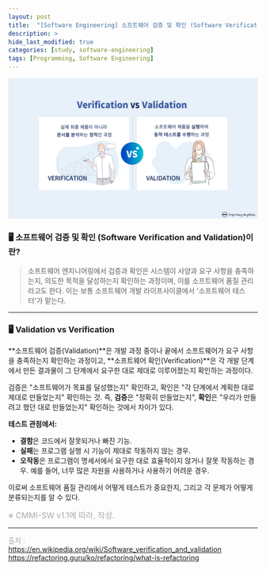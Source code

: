 ```yaml
---
layout: post
title:  "[Software Engineering] 소프트웨어 검증 및 확인 (Software Verification and Validation)"
description: >
hide_last_modified: true
categories: [study, software-engineering]
tags: [Programming, Software Engineering]
---
```


![](../../../assets/img/blog/software_engineering/vav/verication-and-validation.png)


### 🖥️ 소프트웨어 검증 및 확인 (Software Verification and Validation)이란?
> 소프트웨어 엔지니어링에서 검증과 확인은 시스템이 사양과 요구 사항을 충족하는지, 의도한 목적을 달성하는지 확인하는 과정이며, 이를 소프트웨어 품질 관리라고도 한다.
이는 보통 소프트웨어 개발 라이프사이클에서 '소프트웨어 테스터'가 맡는다. 

-----
### 🖥️ Validation vs Verification

**소프트웨어 검증(Validation)**은 개발 과정 중이나 끝에서 소프트웨어가 요구 사항을 충족하는지 확인하는 과정이고, **소프트웨어 확인(Verification)**은 각 개발 단계에서 만든 결과물이 그 단계에서 요구한 대로 제대로 이루어졌는지 확인하는 과정이다.

검증은 "소프트웨어가 목표를 달성했는지" 확인하고, 확인은 "각 단계에서 계획한 대로 제대로 만들었는지" 확인하는 것. 즉, **검증**은 "정확히 만들었는지", **확인**은 "우리가 만들려고 했던 대로 만들었는지" 확인하는 것에서 차이가 있다.

**테스트 관점에서:**

- **결함**은 코드에서 잘못되거나 빠진 기능.
- **실패**는 프로그램 실행 시 기능이 제대로 작동하지 않는 경우.
- **오작동**은 프로그램이 명세서에서 요구한 대로 효율적이지 않거나 잘못 작동하는 경우. 예를 들어, 너무 많은 자원을 사용하거나 사용하기 어려운 경우.

이로써 소프트웨어 품질 관리에서 어떻게 테스트가 중요한지, 그리고 각 문제가 어떻게 분류되는지를 알 수 있다.

<span style="font-size:16px; color:darkgray;">※ CMMI-SW v1.1에 따라, 작성.</span>

-----

<span style="font-size:14px; color:darkgray;"> 출처 : <br>
https://en.wikipedia.org/wiki/Software_verification_and_validation<br>
https://refactoring.guru/ko/refactoring/what-is-refactoring <br>
</span>